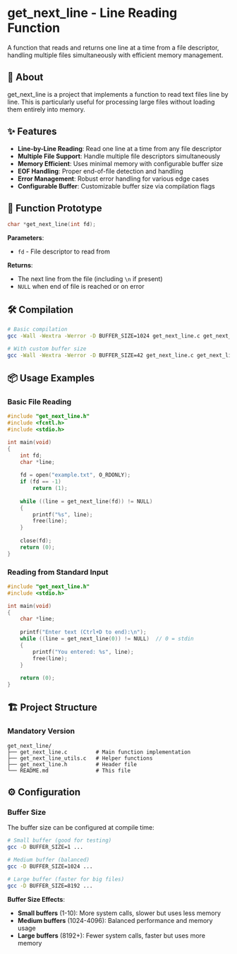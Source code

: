 # get_next_line - Line Reading Function

A function that reads and returns one line at a time from a file descriptor, handling multiple files simultaneously with efficient memory management.

## 📖 About

get_next_line is a project that implements a function to read text files line by line. This is particularly useful for processing large files without loading them entirely into memory.

## ✨ Features

- **Line-by-Line Reading**: Read one line at a time from any file descriptor
- **Multiple File Support**: Handle multiple file descriptors simultaneously  
- **Memory Efficient**: Uses minimal memory with configurable buffer size
- **EOF Handling**: Proper end-of-file detection and handling
- **Error Management**: Robust error handling for various edge cases
- **Configurable Buffer**: Customizable buffer size via compilation flags

## 🚀 Function Prototype

```c
char *get_next_line(int fd);
```

**Parameters**: 
- `fd` - File descriptor to read from

**Returns**: 
- The next line from the file (including `\n` if present)
- `NULL` when end of file is reached or on error

## 🛠️ Compilation

```bash
# Basic compilation
gcc -Wall -Wextra -Werror -D BUFFER_SIZE=1024 get_next_line.c get_next_line_utils.c

# With custom buffer size
gcc -Wall -Wextra -Werror -D BUFFER_SIZE=42 get_next_line.c get_next_line_utils.c

```

## 📦 Usage Examples

### Basic File Reading
```c
#include "get_next_line.h"
#include <fcntl.h>
#include <stdio.h>

int main(void)
{
    int fd;
    char *line;
    
    fd = open("example.txt", O_RDONLY);
    if (fd == -1)
        return (1);
    
    while ((line = get_next_line(fd)) != NULL)
    {
        printf("%s", line);
        free(line);
    }
    
    close(fd);
    return (0);
}
```

### Reading from Standard Input
```c
#include "get_next_line.h"
#include <stdio.h>

int main(void)
{
    char *line;
    
    printf("Enter text (Ctrl+D to end):\n");
    while ((line = get_next_line(0)) != NULL)  // 0 = stdin
    {
        printf("You entered: %s", line);
        free(line);
    }
    
    return (0);
}
```

## 🏗️ Project Structure

### Mandatory Version
```
get_next_line/
├── get_next_line.c         # Main function implementation
├── get_next_line_utils.c   # Helper functions
├── get_next_line.h         # Header file
└── README.md               # This file
```

## ⚙️ Configuration

### Buffer Size
The buffer size can be configured at compile time:

```bash
# Small buffer (good for testing)
gcc -D BUFFER_SIZE=1 ...

# Medium buffer (balanced)
gcc -D BUFFER_SIZE=1024 ...

# Large buffer (faster for big files)
gcc -D BUFFER_SIZE=8192 ...
```

**Buffer Size Effects**:
- **Small buffers** (1-10): More system calls, slower but uses less memory
- **Medium buffers** (1024-4096): Balanced performance and memory usage
- **Large buffers** (8192+): Fewer system calls, faster but uses more memory
